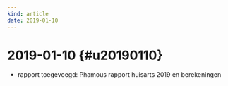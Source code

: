 ```yaml
---
kind: article
date: 2019-01-10
---
```


# 2019-01-10 {#u20190110}

* rapport toegevoegd: Phamous rapport huisarts 2019 en berekeningen

